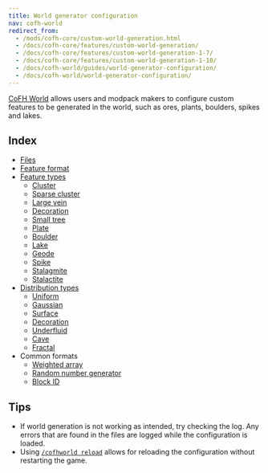 ```yaml
---
title: World generator configuration
nav: cofh-world
redirect_from:
  - /mods/cofh-core/custom-world-generation.html
  - /docs/cofh-core/features/custom-world-generation/
  - /docs/cofh-core/features/custom-world-generation-1-7/
  - /docs/cofh-core/features/custom-world-generation-1-10/
  - /docs/cofh-world/guides/world-generator-configuration/
  - /docs/cofh-world/world-generator-configuration/
---
```


[CoFH World](/docs/cofh-world/) allows users and modpack makers to configure
custom features to be generated in the world, such as ores, plants, boulders,
spikes and lakes.


Index
-----

* [Files](/docs/world-generator-configuration/files/)
* [Feature format](/docs/world-generator-configuration/feature-format/)
* [Feature types](/docs/world-generator-configuration/feature-types/)
  * [Cluster](/docs/world-generator-configuration/feature-types/cluster/)
  * [Sparse cluster](/docs/world-generator-configuration/feature-types/sparse-cluster/)
  * [Large vein](/docs/world-generator-configuration/feature-types/large-vein/)
  * [Decoration](/docs/world-generator-configuration/feature-types/decoration/)
  * [Small tree](/docs/world-generator-configuration/feature-types/small-tree/)
  * [Plate](/docs/world-generator-configuration/feature-types/plate/)
  * [Boulder](/docs/world-generator-configuration/feature-types/boulder/)
  * [Lake](/docs/world-generator-configuration/feature-types/lake/)
  * [Geode](/docs/world-generator-configuration/feature-types/geode/)
  * [Spike](/docs/world-generator-configuration/feature-types/spike/)
  * [Stalagmite](/docs/world-generator-configuration/feature-types/stalagmite/)
  * [Stalactite](/docs/world-generator-configuration/feature-types/stalactite/)
* [Distribution types](/docs/world-generator-configuration/distribution-types/)
  * [Uniform](/docs/world-generator-configuration/distribution-types/uniform/)
  * [Gaussian](/docs/world-generator-configuration/distribution-types/gaussian/)
  * [Surface](/docs/world-generator-configuration/distribution-types/surface/)
  * [Decoration](/docs/world-generator-configuration/distribution-types/decoration/)
  * [Underfluid](/docs/world-generator-configuration/distribution-types/underfluid/)
  * [Cave](/docs/world-generator-configuration/distribution-types/cave/)
  * [Fractal](/docs/world-generator-configuration/distribution-types/fractal/)
* Common formats
  * [Weighted array](/docs/world-generator-configuration/common-formats/weighted-array/)
  * [Random number generator](/docs/world-generator-configuration/common-formats/random-number-generator/)
  * [Block ID](/docs/world-generator-configuration/common-formats/block-id/)


Tips
----

* If world generation is not working as intended, try checking the log. Any
  errors that are found in the files are logged while the configuration is
  loaded.
* Using [`/cofhworld reload`](/docs/cofh-world-commands/#reload) allows for
  reloading the configuration without restarting the game.
